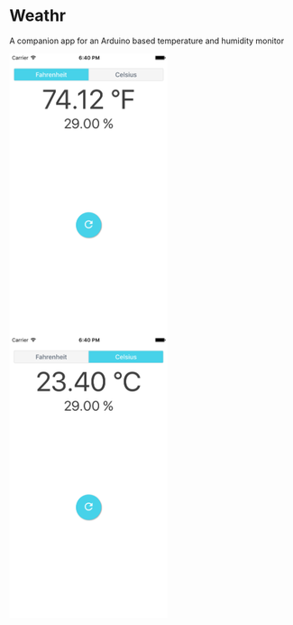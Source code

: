 # Weathr
A companion app for an Arduino based temperature and humidity monitor

<a href="https://github.com/stonepreston/Weathr/blob/master/images/Fahrenheit.png"><img src="https://github.com/stonepreston/Weathr/blob/master/images/Fahrenheit.png" align="left" height="500" ></a>

<a href="https://github.com/stonepreston/Weathr/blob/master/images/Celsius.png"><img src="https://github.com/stonepreston/Weathr/blob/master/images/Celsius.png" align="left" height="500" ></a>
